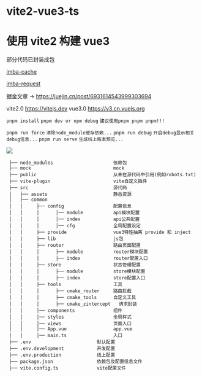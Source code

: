 # vite2-vue3-ts

# 使用 vite2 构建 vue3

部分代码已封装成包

<p>
    <a href="https://www.npmjs.com/package/imba-cache">imba-cache</a>
</p>
<p>
    <a href="https://www.npmjs.com/package/imba-request">imba-request</a>
</p>

掘金文章 -> <https://juejin.cn/post/6931614543999303694>

vite2.0 <https://vitejs.dev> vue3.0 <https://v3.cn.vuejs.org>

`pnpm install` `pnpm dev or npm debug` `建议使用pnpm pnpm pnpm!!!`

`pnpm run force` `清除node_module缓存依赖...` `pnpm run debug` `开启debug显示相关debug信息...` `pnpm run serve` `生成线上版本预览...`

[![](https://cloudbase.net/deploy-en.svg)](https://console.cloud.tencent.com/webify/new?tpl=https%3A%2F%2Fgithub.com%2Fimbacc%2Fvite2-vue3)

```
 ├── node_modules                      依赖包
 ├── mock                              mock
 ├── public                            从未在源代码中引用(例如robots.txt)
 ├── vite-plugin                       vite自定义插件
 ├── src                               源代码
 │   ├── assets                        静态资源
 │   ├── common
 │   │     ├── config                  配置信息
 │   │     │      │── module           api模块配置
 │   │     │      │── index            api公共配置
 │   │     │      │── cfg              全局配置设定
 │   │     ├── provide                 vue3特性抽离 provide 和 inject
 │   │     ├── lib                     js包
 │   │     ├── router                  路由页面配置
 │   │     │      ├── module           router模块配置
 │   │     │      ├── index            router配置入口
 │   │     ├── store                   状态管理配置
 │   │     │      ├── module           store模块配置
 │   │     │      ├── index            store配置入口
 │   │     ├── tools                   工具
 │   │     │      ├── cmake_router     路由拦截
 │   │     │      ├── cmake_tools      自定义工具
 │   │     │      ├── cmake_zintercept   请求封装
 │   │     │── components              组件
 │   │     │── styles                  全局样式
 │   │     │── views                   页面入口
 │   │     │── App.vue                 app.vue
 │   │     │── main.ts                 入口
 ├── .env                        默认配置
 ├── .env.development            开发配置
 ├── .env.production             线上配置
 ├── package.json                依赖包及配置信息文件
 ├── vite.config.ts              vite配置文件
```
